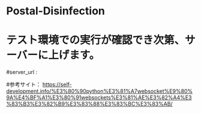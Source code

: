 # Postal-Disinfection
# テスト環境での実行が確認でき次第、サーバーに上げます。
#server_url : 

#参考サイト：
https://self-development.info/%E3%80%90python%E3%81%A7websocket%E9%80%9A%E4%BF%A1%E3%80%91websockets%E3%81%AE%E3%82%A4%E3%83%B3%E3%82%B9%E3%83%88%E3%83%BC%E3%83%AB/

